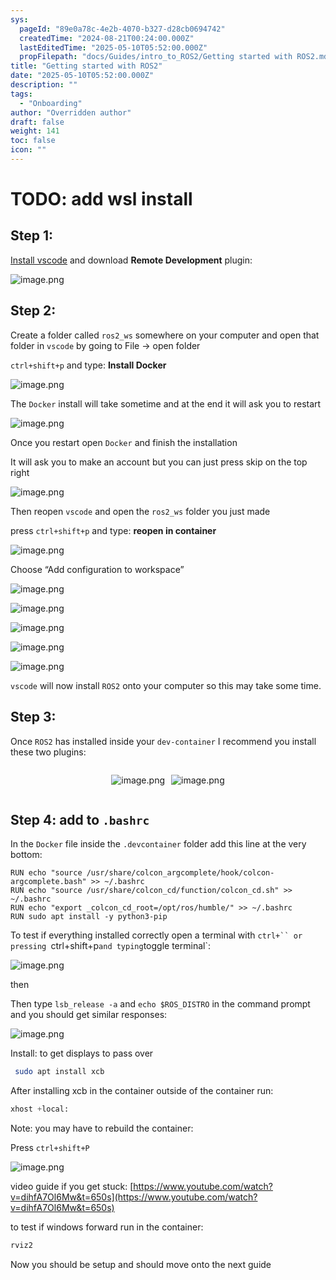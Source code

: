```yaml
---
sys:
  pageId: "89e0a78c-4e2b-4070-b327-d28cb0694742"
  createdTime: "2024-08-21T00:24:00.000Z"
  lastEditedTime: "2025-05-10T05:52:00.000Z"
  propFilepath: "docs/Guides/intro_to_ROS2/Getting started with ROS2.md"
title: "Getting started with ROS2"
date: "2025-05-10T05:52:00.000Z"
description: ""
tags:
  - "Onboarding"
author: "Overridden author"
draft: false
weight: 141
toc: false
icon: ""
---
```


# TODO: add wsl install

## Step 1:

[Install vscode](https://code.visualstudio.com/download) and download **Remote Development** plugin:

![image.png](https://prod-files-secure.s3.us-west-2.amazonaws.com/d518164a-d88e-44d1-a4ee-3adb3bd8bce0/efb52993-1881-4a40-b95e-6f020334f022/image.png?X-Amz-Algorithm=AWS4-HMAC-SHA256&X-Amz-Content-Sha256=UNSIGNED-PAYLOAD&X-Amz-Credential=ASIAZI2LB466Q6BH2F2T%2F20250624%2Fus-west-2%2Fs3%2Faws4_request&X-Amz-Date=20250624T041928Z&X-Amz-Expires=3600&X-Amz-Security-Token=IQoJb3JpZ2luX2VjECwaCXVzLXdlc3QtMiJIMEYCIQClKtrYkZIOjqzOHkJ7nvYL1dzDPgqcdAPnhBE2shMcrQIhAKEBUQFs7IsisQx15sB0IZ%2BtHCVxQI%2F7zudDJMVnIp5cKv8DCCUQABoMNjM3NDIzMTgzODA1IgwEM8JePKLcdUuNrYIq3AOo7vv%2F0vnZ6MdvyDh7lmoGyYjR4aYo6fGqJr0MXXxix26RXwJZG4HA%2FxcEiC6kQ90gdwwvH%2FFGT9qLrO5Uuzer4D%2B50DGYMsoIofYpCmIcCdnga5i6txfkp5%2B9lnCSrvYG4utz8%2BFWAt7rStdImnsQrQQj8ApVLbq4npEd%2Bv8zQsIoE30gCtqhACuJB6K1Y03%2FfbDP25XPefU%2FOuo4PgEZUlb1z6NTPDONV%2FNYxxCww4yzL%2FNFw5VwT5ocJ4sy8e1GgeEWpp6dJvOJSe4e1CKku%2BKOJ4fh3l4RyTU0Cx0eXdX7TyFgO7Mjxwkdkr6uRUKZRXv0HcgBcWIkIZXR5E3ROw7C4ShNnuEWkFLAQUHh9UuUXusaJZH36DnlzZ%2FZncRd9KINotmnY%2BjqUItp7SMpjVMqI0H7xE0xMOd3bT79Aj4qeRCv5Ycg12BlY%2B3XmtANgnzDgZuDhjMbSmPgKDE%2B629uj%2ButG3geVyKR7x1fNLoV3SAqz73kaOnkTPsRqbwlwtPe7NUw%2FFklUGeUIK07Oa6p9bsG1%2FfvqeyPr%2B7j0urmg38BkXjOsHAfW8WQoGB7dZbTwgbsPph0JBcmjmDkDTPro6q1W6Wl%2FpBNU1IJizsi6nVB9goAizRwUzCtzejCBjqkAb6kISatYjPj4D%2FMBFrtOqCWaQ6yV9oOn6UBLjadmYV1EG3EePzdZMKgflBXA3WP%2FTDMpduebj6egYkDrbSfrZXHMn%2FvUhiwUe44dICDhM2dsoCyi7774vI7wVu22%2FQ%2BfwU9MdTmXAcSnhtcoO3dps1E35nSzWAyXeR76%2Bhi9Kap%2F4acB6iNLl442dKug7hzlsSzkm7tUnu37dVigwYjEqYFRuKb&X-Amz-Signature=3bad0f5f3eecd9ca7e1fdaa5d2890e6eadc44ae62c7756b13de1956e7a430e25&X-Amz-SignedHeaders=host&x-amz-checksum-mode=ENABLED&x-id=GetObject)

## Step 2:

Create a folder called `ros2_ws` somewhere on your computer and open that folder in `vscode` by going to File → open folder 

`ctrl+shift+p` and type: **Install Docker**

![image.png](https://prod-files-secure.s3.us-west-2.amazonaws.com/d518164a-d88e-44d1-a4ee-3adb3bd8bce0/2269dc0e-1cd5-47ff-bceb-c04ad9b2eab0/image.png?X-Amz-Algorithm=AWS4-HMAC-SHA256&X-Amz-Content-Sha256=UNSIGNED-PAYLOAD&X-Amz-Credential=ASIAZI2LB466Q6BH2F2T%2F20250624%2Fus-west-2%2Fs3%2Faws4_request&X-Amz-Date=20250624T041928Z&X-Amz-Expires=3600&X-Amz-Security-Token=IQoJb3JpZ2luX2VjECwaCXVzLXdlc3QtMiJIMEYCIQClKtrYkZIOjqzOHkJ7nvYL1dzDPgqcdAPnhBE2shMcrQIhAKEBUQFs7IsisQx15sB0IZ%2BtHCVxQI%2F7zudDJMVnIp5cKv8DCCUQABoMNjM3NDIzMTgzODA1IgwEM8JePKLcdUuNrYIq3AOo7vv%2F0vnZ6MdvyDh7lmoGyYjR4aYo6fGqJr0MXXxix26RXwJZG4HA%2FxcEiC6kQ90gdwwvH%2FFGT9qLrO5Uuzer4D%2B50DGYMsoIofYpCmIcCdnga5i6txfkp5%2B9lnCSrvYG4utz8%2BFWAt7rStdImnsQrQQj8ApVLbq4npEd%2Bv8zQsIoE30gCtqhACuJB6K1Y03%2FfbDP25XPefU%2FOuo4PgEZUlb1z6NTPDONV%2FNYxxCww4yzL%2FNFw5VwT5ocJ4sy8e1GgeEWpp6dJvOJSe4e1CKku%2BKOJ4fh3l4RyTU0Cx0eXdX7TyFgO7Mjxwkdkr6uRUKZRXv0HcgBcWIkIZXR5E3ROw7C4ShNnuEWkFLAQUHh9UuUXusaJZH36DnlzZ%2FZncRd9KINotmnY%2BjqUItp7SMpjVMqI0H7xE0xMOd3bT79Aj4qeRCv5Ycg12BlY%2B3XmtANgnzDgZuDhjMbSmPgKDE%2B629uj%2ButG3geVyKR7x1fNLoV3SAqz73kaOnkTPsRqbwlwtPe7NUw%2FFklUGeUIK07Oa6p9bsG1%2FfvqeyPr%2B7j0urmg38BkXjOsHAfW8WQoGB7dZbTwgbsPph0JBcmjmDkDTPro6q1W6Wl%2FpBNU1IJizsi6nVB9goAizRwUzCtzejCBjqkAb6kISatYjPj4D%2FMBFrtOqCWaQ6yV9oOn6UBLjadmYV1EG3EePzdZMKgflBXA3WP%2FTDMpduebj6egYkDrbSfrZXHMn%2FvUhiwUe44dICDhM2dsoCyi7774vI7wVu22%2FQ%2BfwU9MdTmXAcSnhtcoO3dps1E35nSzWAyXeR76%2Bhi9Kap%2F4acB6iNLl442dKug7hzlsSzkm7tUnu37dVigwYjEqYFRuKb&X-Amz-Signature=817b7788e15dbe44b5496e3035ac904a285aff036f376ad8cf50c7b07ade931a&X-Amz-SignedHeaders=host&x-amz-checksum-mode=ENABLED&x-id=GetObject)

The `Docker` install will take sometime and at the end it will ask you to restart

![image.png](https://prod-files-secure.s3.us-west-2.amazonaws.com/d518164a-d88e-44d1-a4ee-3adb3bd8bce0/ed233f78-be33-4b1f-b89c-9c346c0e961e/image.png?X-Amz-Algorithm=AWS4-HMAC-SHA256&X-Amz-Content-Sha256=UNSIGNED-PAYLOAD&X-Amz-Credential=ASIAZI2LB466Q6BH2F2T%2F20250624%2Fus-west-2%2Fs3%2Faws4_request&X-Amz-Date=20250624T041928Z&X-Amz-Expires=3600&X-Amz-Security-Token=IQoJb3JpZ2luX2VjECwaCXVzLXdlc3QtMiJIMEYCIQClKtrYkZIOjqzOHkJ7nvYL1dzDPgqcdAPnhBE2shMcrQIhAKEBUQFs7IsisQx15sB0IZ%2BtHCVxQI%2F7zudDJMVnIp5cKv8DCCUQABoMNjM3NDIzMTgzODA1IgwEM8JePKLcdUuNrYIq3AOo7vv%2F0vnZ6MdvyDh7lmoGyYjR4aYo6fGqJr0MXXxix26RXwJZG4HA%2FxcEiC6kQ90gdwwvH%2FFGT9qLrO5Uuzer4D%2B50DGYMsoIofYpCmIcCdnga5i6txfkp5%2B9lnCSrvYG4utz8%2BFWAt7rStdImnsQrQQj8ApVLbq4npEd%2Bv8zQsIoE30gCtqhACuJB6K1Y03%2FfbDP25XPefU%2FOuo4PgEZUlb1z6NTPDONV%2FNYxxCww4yzL%2FNFw5VwT5ocJ4sy8e1GgeEWpp6dJvOJSe4e1CKku%2BKOJ4fh3l4RyTU0Cx0eXdX7TyFgO7Mjxwkdkr6uRUKZRXv0HcgBcWIkIZXR5E3ROw7C4ShNnuEWkFLAQUHh9UuUXusaJZH36DnlzZ%2FZncRd9KINotmnY%2BjqUItp7SMpjVMqI0H7xE0xMOd3bT79Aj4qeRCv5Ycg12BlY%2B3XmtANgnzDgZuDhjMbSmPgKDE%2B629uj%2ButG3geVyKR7x1fNLoV3SAqz73kaOnkTPsRqbwlwtPe7NUw%2FFklUGeUIK07Oa6p9bsG1%2FfvqeyPr%2B7j0urmg38BkXjOsHAfW8WQoGB7dZbTwgbsPph0JBcmjmDkDTPro6q1W6Wl%2FpBNU1IJizsi6nVB9goAizRwUzCtzejCBjqkAb6kISatYjPj4D%2FMBFrtOqCWaQ6yV9oOn6UBLjadmYV1EG3EePzdZMKgflBXA3WP%2FTDMpduebj6egYkDrbSfrZXHMn%2FvUhiwUe44dICDhM2dsoCyi7774vI7wVu22%2FQ%2BfwU9MdTmXAcSnhtcoO3dps1E35nSzWAyXeR76%2Bhi9Kap%2F4acB6iNLl442dKug7hzlsSzkm7tUnu37dVigwYjEqYFRuKb&X-Amz-Signature=7390c1fad0c9543a3119d31903bff1a52294dafeb6cf80f5c58e4b87cf7f10ca&X-Amz-SignedHeaders=host&x-amz-checksum-mode=ENABLED&x-id=GetObject)

Once you restart open `Docker` and finish the installation

It will ask you to make an account but you can just press skip on the top right

![image.png](https://prod-files-secure.s3.us-west-2.amazonaws.com/d518164a-d88e-44d1-a4ee-3adb3bd8bce0/21010ad9-1659-4fd9-9f59-9932a09b2a3d/image.png?X-Amz-Algorithm=AWS4-HMAC-SHA256&X-Amz-Content-Sha256=UNSIGNED-PAYLOAD&X-Amz-Credential=ASIAZI2LB466Q6BH2F2T%2F20250624%2Fus-west-2%2Fs3%2Faws4_request&X-Amz-Date=20250624T041928Z&X-Amz-Expires=3600&X-Amz-Security-Token=IQoJb3JpZ2luX2VjECwaCXVzLXdlc3QtMiJIMEYCIQClKtrYkZIOjqzOHkJ7nvYL1dzDPgqcdAPnhBE2shMcrQIhAKEBUQFs7IsisQx15sB0IZ%2BtHCVxQI%2F7zudDJMVnIp5cKv8DCCUQABoMNjM3NDIzMTgzODA1IgwEM8JePKLcdUuNrYIq3AOo7vv%2F0vnZ6MdvyDh7lmoGyYjR4aYo6fGqJr0MXXxix26RXwJZG4HA%2FxcEiC6kQ90gdwwvH%2FFGT9qLrO5Uuzer4D%2B50DGYMsoIofYpCmIcCdnga5i6txfkp5%2B9lnCSrvYG4utz8%2BFWAt7rStdImnsQrQQj8ApVLbq4npEd%2Bv8zQsIoE30gCtqhACuJB6K1Y03%2FfbDP25XPefU%2FOuo4PgEZUlb1z6NTPDONV%2FNYxxCww4yzL%2FNFw5VwT5ocJ4sy8e1GgeEWpp6dJvOJSe4e1CKku%2BKOJ4fh3l4RyTU0Cx0eXdX7TyFgO7Mjxwkdkr6uRUKZRXv0HcgBcWIkIZXR5E3ROw7C4ShNnuEWkFLAQUHh9UuUXusaJZH36DnlzZ%2FZncRd9KINotmnY%2BjqUItp7SMpjVMqI0H7xE0xMOd3bT79Aj4qeRCv5Ycg12BlY%2B3XmtANgnzDgZuDhjMbSmPgKDE%2B629uj%2ButG3geVyKR7x1fNLoV3SAqz73kaOnkTPsRqbwlwtPe7NUw%2FFklUGeUIK07Oa6p9bsG1%2FfvqeyPr%2B7j0urmg38BkXjOsHAfW8WQoGB7dZbTwgbsPph0JBcmjmDkDTPro6q1W6Wl%2FpBNU1IJizsi6nVB9goAizRwUzCtzejCBjqkAb6kISatYjPj4D%2FMBFrtOqCWaQ6yV9oOn6UBLjadmYV1EG3EePzdZMKgflBXA3WP%2FTDMpduebj6egYkDrbSfrZXHMn%2FvUhiwUe44dICDhM2dsoCyi7774vI7wVu22%2FQ%2BfwU9MdTmXAcSnhtcoO3dps1E35nSzWAyXeR76%2Bhi9Kap%2F4acB6iNLl442dKug7hzlsSzkm7tUnu37dVigwYjEqYFRuKb&X-Amz-Signature=e5f3fb60df233915e0615505624f95d1f2f1dc978e7614082a66af124732fdf1&X-Amz-SignedHeaders=host&x-amz-checksum-mode=ENABLED&x-id=GetObject)

Then reopen `vscode` and open the `ros2_ws` folder you just made

press `ctrl+shift+p` and type: **reopen in container**

![image.png](https://prod-files-secure.s3.us-west-2.amazonaws.com/d518164a-d88e-44d1-a4ee-3adb3bd8bce0/4e93b8c2-41ad-488c-8095-c74205196118/image.png?X-Amz-Algorithm=AWS4-HMAC-SHA256&X-Amz-Content-Sha256=UNSIGNED-PAYLOAD&X-Amz-Credential=ASIAZI2LB466Q6BH2F2T%2F20250624%2Fus-west-2%2Fs3%2Faws4_request&X-Amz-Date=20250624T041928Z&X-Amz-Expires=3600&X-Amz-Security-Token=IQoJb3JpZ2luX2VjECwaCXVzLXdlc3QtMiJIMEYCIQClKtrYkZIOjqzOHkJ7nvYL1dzDPgqcdAPnhBE2shMcrQIhAKEBUQFs7IsisQx15sB0IZ%2BtHCVxQI%2F7zudDJMVnIp5cKv8DCCUQABoMNjM3NDIzMTgzODA1IgwEM8JePKLcdUuNrYIq3AOo7vv%2F0vnZ6MdvyDh7lmoGyYjR4aYo6fGqJr0MXXxix26RXwJZG4HA%2FxcEiC6kQ90gdwwvH%2FFGT9qLrO5Uuzer4D%2B50DGYMsoIofYpCmIcCdnga5i6txfkp5%2B9lnCSrvYG4utz8%2BFWAt7rStdImnsQrQQj8ApVLbq4npEd%2Bv8zQsIoE30gCtqhACuJB6K1Y03%2FfbDP25XPefU%2FOuo4PgEZUlb1z6NTPDONV%2FNYxxCww4yzL%2FNFw5VwT5ocJ4sy8e1GgeEWpp6dJvOJSe4e1CKku%2BKOJ4fh3l4RyTU0Cx0eXdX7TyFgO7Mjxwkdkr6uRUKZRXv0HcgBcWIkIZXR5E3ROw7C4ShNnuEWkFLAQUHh9UuUXusaJZH36DnlzZ%2FZncRd9KINotmnY%2BjqUItp7SMpjVMqI0H7xE0xMOd3bT79Aj4qeRCv5Ycg12BlY%2B3XmtANgnzDgZuDhjMbSmPgKDE%2B629uj%2ButG3geVyKR7x1fNLoV3SAqz73kaOnkTPsRqbwlwtPe7NUw%2FFklUGeUIK07Oa6p9bsG1%2FfvqeyPr%2B7j0urmg38BkXjOsHAfW8WQoGB7dZbTwgbsPph0JBcmjmDkDTPro6q1W6Wl%2FpBNU1IJizsi6nVB9goAizRwUzCtzejCBjqkAb6kISatYjPj4D%2FMBFrtOqCWaQ6yV9oOn6UBLjadmYV1EG3EePzdZMKgflBXA3WP%2FTDMpduebj6egYkDrbSfrZXHMn%2FvUhiwUe44dICDhM2dsoCyi7774vI7wVu22%2FQ%2BfwU9MdTmXAcSnhtcoO3dps1E35nSzWAyXeR76%2Bhi9Kap%2F4acB6iNLl442dKug7hzlsSzkm7tUnu37dVigwYjEqYFRuKb&X-Amz-Signature=44f6b6273b071a42549ae61c2c0d16d0612ca5a38f6c0128945af058de1e4289&X-Amz-SignedHeaders=host&x-amz-checksum-mode=ENABLED&x-id=GetObject)

Choose “Add configuration to workspace”

![image.png](https://prod-files-secure.s3.us-west-2.amazonaws.com/d518164a-d88e-44d1-a4ee-3adb3bd8bce0/9560b282-5060-4989-ba37-97e7b2c22476/image.png?X-Amz-Algorithm=AWS4-HMAC-SHA256&X-Amz-Content-Sha256=UNSIGNED-PAYLOAD&X-Amz-Credential=ASIAZI2LB466Q6BH2F2T%2F20250624%2Fus-west-2%2Fs3%2Faws4_request&X-Amz-Date=20250624T041928Z&X-Amz-Expires=3600&X-Amz-Security-Token=IQoJb3JpZ2luX2VjECwaCXVzLXdlc3QtMiJIMEYCIQClKtrYkZIOjqzOHkJ7nvYL1dzDPgqcdAPnhBE2shMcrQIhAKEBUQFs7IsisQx15sB0IZ%2BtHCVxQI%2F7zudDJMVnIp5cKv8DCCUQABoMNjM3NDIzMTgzODA1IgwEM8JePKLcdUuNrYIq3AOo7vv%2F0vnZ6MdvyDh7lmoGyYjR4aYo6fGqJr0MXXxix26RXwJZG4HA%2FxcEiC6kQ90gdwwvH%2FFGT9qLrO5Uuzer4D%2B50DGYMsoIofYpCmIcCdnga5i6txfkp5%2B9lnCSrvYG4utz8%2BFWAt7rStdImnsQrQQj8ApVLbq4npEd%2Bv8zQsIoE30gCtqhACuJB6K1Y03%2FfbDP25XPefU%2FOuo4PgEZUlb1z6NTPDONV%2FNYxxCww4yzL%2FNFw5VwT5ocJ4sy8e1GgeEWpp6dJvOJSe4e1CKku%2BKOJ4fh3l4RyTU0Cx0eXdX7TyFgO7Mjxwkdkr6uRUKZRXv0HcgBcWIkIZXR5E3ROw7C4ShNnuEWkFLAQUHh9UuUXusaJZH36DnlzZ%2FZncRd9KINotmnY%2BjqUItp7SMpjVMqI0H7xE0xMOd3bT79Aj4qeRCv5Ycg12BlY%2B3XmtANgnzDgZuDhjMbSmPgKDE%2B629uj%2ButG3geVyKR7x1fNLoV3SAqz73kaOnkTPsRqbwlwtPe7NUw%2FFklUGeUIK07Oa6p9bsG1%2FfvqeyPr%2B7j0urmg38BkXjOsHAfW8WQoGB7dZbTwgbsPph0JBcmjmDkDTPro6q1W6Wl%2FpBNU1IJizsi6nVB9goAizRwUzCtzejCBjqkAb6kISatYjPj4D%2FMBFrtOqCWaQ6yV9oOn6UBLjadmYV1EG3EePzdZMKgflBXA3WP%2FTDMpduebj6egYkDrbSfrZXHMn%2FvUhiwUe44dICDhM2dsoCyi7774vI7wVu22%2FQ%2BfwU9MdTmXAcSnhtcoO3dps1E35nSzWAyXeR76%2Bhi9Kap%2F4acB6iNLl442dKug7hzlsSzkm7tUnu37dVigwYjEqYFRuKb&X-Amz-Signature=122ce88709d074e371a1f76710bcc6d1e3ab450f6bfb69a8c0d0f89428dd1500&X-Amz-SignedHeaders=host&x-amz-checksum-mode=ENABLED&x-id=GetObject)

![image.png](https://prod-files-secure.s3.us-west-2.amazonaws.com/d518164a-d88e-44d1-a4ee-3adb3bd8bce0/2ee63f81-886b-48e8-a553-dc6e5eac99e4/image.png?X-Amz-Algorithm=AWS4-HMAC-SHA256&X-Amz-Content-Sha256=UNSIGNED-PAYLOAD&X-Amz-Credential=ASIAZI2LB466Q6BH2F2T%2F20250624%2Fus-west-2%2Fs3%2Faws4_request&X-Amz-Date=20250624T041928Z&X-Amz-Expires=3600&X-Amz-Security-Token=IQoJb3JpZ2luX2VjECwaCXVzLXdlc3QtMiJIMEYCIQClKtrYkZIOjqzOHkJ7nvYL1dzDPgqcdAPnhBE2shMcrQIhAKEBUQFs7IsisQx15sB0IZ%2BtHCVxQI%2F7zudDJMVnIp5cKv8DCCUQABoMNjM3NDIzMTgzODA1IgwEM8JePKLcdUuNrYIq3AOo7vv%2F0vnZ6MdvyDh7lmoGyYjR4aYo6fGqJr0MXXxix26RXwJZG4HA%2FxcEiC6kQ90gdwwvH%2FFGT9qLrO5Uuzer4D%2B50DGYMsoIofYpCmIcCdnga5i6txfkp5%2B9lnCSrvYG4utz8%2BFWAt7rStdImnsQrQQj8ApVLbq4npEd%2Bv8zQsIoE30gCtqhACuJB6K1Y03%2FfbDP25XPefU%2FOuo4PgEZUlb1z6NTPDONV%2FNYxxCww4yzL%2FNFw5VwT5ocJ4sy8e1GgeEWpp6dJvOJSe4e1CKku%2BKOJ4fh3l4RyTU0Cx0eXdX7TyFgO7Mjxwkdkr6uRUKZRXv0HcgBcWIkIZXR5E3ROw7C4ShNnuEWkFLAQUHh9UuUXusaJZH36DnlzZ%2FZncRd9KINotmnY%2BjqUItp7SMpjVMqI0H7xE0xMOd3bT79Aj4qeRCv5Ycg12BlY%2B3XmtANgnzDgZuDhjMbSmPgKDE%2B629uj%2ButG3geVyKR7x1fNLoV3SAqz73kaOnkTPsRqbwlwtPe7NUw%2FFklUGeUIK07Oa6p9bsG1%2FfvqeyPr%2B7j0urmg38BkXjOsHAfW8WQoGB7dZbTwgbsPph0JBcmjmDkDTPro6q1W6Wl%2FpBNU1IJizsi6nVB9goAizRwUzCtzejCBjqkAb6kISatYjPj4D%2FMBFrtOqCWaQ6yV9oOn6UBLjadmYV1EG3EePzdZMKgflBXA3WP%2FTDMpduebj6egYkDrbSfrZXHMn%2FvUhiwUe44dICDhM2dsoCyi7774vI7wVu22%2FQ%2BfwU9MdTmXAcSnhtcoO3dps1E35nSzWAyXeR76%2Bhi9Kap%2F4acB6iNLl442dKug7hzlsSzkm7tUnu37dVigwYjEqYFRuKb&X-Amz-Signature=aa3b95cea680a862d78a1518a3b55ab29c5826046bcc1c07a6eacbd897b8912f&X-Amz-SignedHeaders=host&x-amz-checksum-mode=ENABLED&x-id=GetObject)

![image.png](https://prod-files-secure.s3.us-west-2.amazonaws.com/d518164a-d88e-44d1-a4ee-3adb3bd8bce0/ae1580b2-b048-407e-aed9-b584224a7a04/image.png?X-Amz-Algorithm=AWS4-HMAC-SHA256&X-Amz-Content-Sha256=UNSIGNED-PAYLOAD&X-Amz-Credential=ASIAZI2LB466Q6BH2F2T%2F20250624%2Fus-west-2%2Fs3%2Faws4_request&X-Amz-Date=20250624T041928Z&X-Amz-Expires=3600&X-Amz-Security-Token=IQoJb3JpZ2luX2VjECwaCXVzLXdlc3QtMiJIMEYCIQClKtrYkZIOjqzOHkJ7nvYL1dzDPgqcdAPnhBE2shMcrQIhAKEBUQFs7IsisQx15sB0IZ%2BtHCVxQI%2F7zudDJMVnIp5cKv8DCCUQABoMNjM3NDIzMTgzODA1IgwEM8JePKLcdUuNrYIq3AOo7vv%2F0vnZ6MdvyDh7lmoGyYjR4aYo6fGqJr0MXXxix26RXwJZG4HA%2FxcEiC6kQ90gdwwvH%2FFGT9qLrO5Uuzer4D%2B50DGYMsoIofYpCmIcCdnga5i6txfkp5%2B9lnCSrvYG4utz8%2BFWAt7rStdImnsQrQQj8ApVLbq4npEd%2Bv8zQsIoE30gCtqhACuJB6K1Y03%2FfbDP25XPefU%2FOuo4PgEZUlb1z6NTPDONV%2FNYxxCww4yzL%2FNFw5VwT5ocJ4sy8e1GgeEWpp6dJvOJSe4e1CKku%2BKOJ4fh3l4RyTU0Cx0eXdX7TyFgO7Mjxwkdkr6uRUKZRXv0HcgBcWIkIZXR5E3ROw7C4ShNnuEWkFLAQUHh9UuUXusaJZH36DnlzZ%2FZncRd9KINotmnY%2BjqUItp7SMpjVMqI0H7xE0xMOd3bT79Aj4qeRCv5Ycg12BlY%2B3XmtANgnzDgZuDhjMbSmPgKDE%2B629uj%2ButG3geVyKR7x1fNLoV3SAqz73kaOnkTPsRqbwlwtPe7NUw%2FFklUGeUIK07Oa6p9bsG1%2FfvqeyPr%2B7j0urmg38BkXjOsHAfW8WQoGB7dZbTwgbsPph0JBcmjmDkDTPro6q1W6Wl%2FpBNU1IJizsi6nVB9goAizRwUzCtzejCBjqkAb6kISatYjPj4D%2FMBFrtOqCWaQ6yV9oOn6UBLjadmYV1EG3EePzdZMKgflBXA3WP%2FTDMpduebj6egYkDrbSfrZXHMn%2FvUhiwUe44dICDhM2dsoCyi7774vI7wVu22%2FQ%2BfwU9MdTmXAcSnhtcoO3dps1E35nSzWAyXeR76%2Bhi9Kap%2F4acB6iNLl442dKug7hzlsSzkm7tUnu37dVigwYjEqYFRuKb&X-Amz-Signature=111fd7639c872f7ea7c34fbf5e3f7a368c00bafd67bc10a355d0b085c065734c&X-Amz-SignedHeaders=host&x-amz-checksum-mode=ENABLED&x-id=GetObject)

![image.png](https://prod-files-secure.s3.us-west-2.amazonaws.com/d518164a-d88e-44d1-a4ee-3adb3bd8bce0/53255b28-f75e-430f-b9e3-c0ac8577e42b/image.png?X-Amz-Algorithm=AWS4-HMAC-SHA256&X-Amz-Content-Sha256=UNSIGNED-PAYLOAD&X-Amz-Credential=ASIAZI2LB466Q6BH2F2T%2F20250624%2Fus-west-2%2Fs3%2Faws4_request&X-Amz-Date=20250624T041928Z&X-Amz-Expires=3600&X-Amz-Security-Token=IQoJb3JpZ2luX2VjECwaCXVzLXdlc3QtMiJIMEYCIQClKtrYkZIOjqzOHkJ7nvYL1dzDPgqcdAPnhBE2shMcrQIhAKEBUQFs7IsisQx15sB0IZ%2BtHCVxQI%2F7zudDJMVnIp5cKv8DCCUQABoMNjM3NDIzMTgzODA1IgwEM8JePKLcdUuNrYIq3AOo7vv%2F0vnZ6MdvyDh7lmoGyYjR4aYo6fGqJr0MXXxix26RXwJZG4HA%2FxcEiC6kQ90gdwwvH%2FFGT9qLrO5Uuzer4D%2B50DGYMsoIofYpCmIcCdnga5i6txfkp5%2B9lnCSrvYG4utz8%2BFWAt7rStdImnsQrQQj8ApVLbq4npEd%2Bv8zQsIoE30gCtqhACuJB6K1Y03%2FfbDP25XPefU%2FOuo4PgEZUlb1z6NTPDONV%2FNYxxCww4yzL%2FNFw5VwT5ocJ4sy8e1GgeEWpp6dJvOJSe4e1CKku%2BKOJ4fh3l4RyTU0Cx0eXdX7TyFgO7Mjxwkdkr6uRUKZRXv0HcgBcWIkIZXR5E3ROw7C4ShNnuEWkFLAQUHh9UuUXusaJZH36DnlzZ%2FZncRd9KINotmnY%2BjqUItp7SMpjVMqI0H7xE0xMOd3bT79Aj4qeRCv5Ycg12BlY%2B3XmtANgnzDgZuDhjMbSmPgKDE%2B629uj%2ButG3geVyKR7x1fNLoV3SAqz73kaOnkTPsRqbwlwtPe7NUw%2FFklUGeUIK07Oa6p9bsG1%2FfvqeyPr%2B7j0urmg38BkXjOsHAfW8WQoGB7dZbTwgbsPph0JBcmjmDkDTPro6q1W6Wl%2FpBNU1IJizsi6nVB9goAizRwUzCtzejCBjqkAb6kISatYjPj4D%2FMBFrtOqCWaQ6yV9oOn6UBLjadmYV1EG3EePzdZMKgflBXA3WP%2FTDMpduebj6egYkDrbSfrZXHMn%2FvUhiwUe44dICDhM2dsoCyi7774vI7wVu22%2FQ%2BfwU9MdTmXAcSnhtcoO3dps1E35nSzWAyXeR76%2Bhi9Kap%2F4acB6iNLl442dKug7hzlsSzkm7tUnu37dVigwYjEqYFRuKb&X-Amz-Signature=5930cf6be6ff48a31d78af180a06c3dc541db189717262e666023d394b70c5c7&X-Amz-SignedHeaders=host&x-amz-checksum-mode=ENABLED&x-id=GetObject)

![image.png](https://prod-files-secure.s3.us-west-2.amazonaws.com/d518164a-d88e-44d1-a4ee-3adb3bd8bce0/7c562767-5af9-4ffb-97d1-327bcdf4ee00/image.png?X-Amz-Algorithm=AWS4-HMAC-SHA256&X-Amz-Content-Sha256=UNSIGNED-PAYLOAD&X-Amz-Credential=ASIAZI2LB466Q6BH2F2T%2F20250624%2Fus-west-2%2Fs3%2Faws4_request&X-Amz-Date=20250624T041928Z&X-Amz-Expires=3600&X-Amz-Security-Token=IQoJb3JpZ2luX2VjECwaCXVzLXdlc3QtMiJIMEYCIQClKtrYkZIOjqzOHkJ7nvYL1dzDPgqcdAPnhBE2shMcrQIhAKEBUQFs7IsisQx15sB0IZ%2BtHCVxQI%2F7zudDJMVnIp5cKv8DCCUQABoMNjM3NDIzMTgzODA1IgwEM8JePKLcdUuNrYIq3AOo7vv%2F0vnZ6MdvyDh7lmoGyYjR4aYo6fGqJr0MXXxix26RXwJZG4HA%2FxcEiC6kQ90gdwwvH%2FFGT9qLrO5Uuzer4D%2B50DGYMsoIofYpCmIcCdnga5i6txfkp5%2B9lnCSrvYG4utz8%2BFWAt7rStdImnsQrQQj8ApVLbq4npEd%2Bv8zQsIoE30gCtqhACuJB6K1Y03%2FfbDP25XPefU%2FOuo4PgEZUlb1z6NTPDONV%2FNYxxCww4yzL%2FNFw5VwT5ocJ4sy8e1GgeEWpp6dJvOJSe4e1CKku%2BKOJ4fh3l4RyTU0Cx0eXdX7TyFgO7Mjxwkdkr6uRUKZRXv0HcgBcWIkIZXR5E3ROw7C4ShNnuEWkFLAQUHh9UuUXusaJZH36DnlzZ%2FZncRd9KINotmnY%2BjqUItp7SMpjVMqI0H7xE0xMOd3bT79Aj4qeRCv5Ycg12BlY%2B3XmtANgnzDgZuDhjMbSmPgKDE%2B629uj%2ButG3geVyKR7x1fNLoV3SAqz73kaOnkTPsRqbwlwtPe7NUw%2FFklUGeUIK07Oa6p9bsG1%2FfvqeyPr%2B7j0urmg38BkXjOsHAfW8WQoGB7dZbTwgbsPph0JBcmjmDkDTPro6q1W6Wl%2FpBNU1IJizsi6nVB9goAizRwUzCtzejCBjqkAb6kISatYjPj4D%2FMBFrtOqCWaQ6yV9oOn6UBLjadmYV1EG3EePzdZMKgflBXA3WP%2FTDMpduebj6egYkDrbSfrZXHMn%2FvUhiwUe44dICDhM2dsoCyi7774vI7wVu22%2FQ%2BfwU9MdTmXAcSnhtcoO3dps1E35nSzWAyXeR76%2Bhi9Kap%2F4acB6iNLl442dKug7hzlsSzkm7tUnu37dVigwYjEqYFRuKb&X-Amz-Signature=532e41a8b716f8b9a59c23f9668c9ad02d63bd25a0798f3bd2fd2252d0444c6e&X-Amz-SignedHeaders=host&x-amz-checksum-mode=ENABLED&x-id=GetObject)

`vscode` will now install `ROS2` onto your computer so this may take some time.

## Step 3:

Once `ROS2` has installed inside your `dev-container` I recommend you install these two plugins:

<div style="display: flex;flex-direction: row; column-gap:10px; max-width: 630px;justify-content: center;">
<div>

![image.png](https://prod-files-secure.s3.us-west-2.amazonaws.com/d518164a-d88e-44d1-a4ee-3adb3bd8bce0/3fc3d550-5a54-4ba1-ba6b-faa01cdb7369/image.png?X-Amz-Algorithm=AWS4-HMAC-SHA256&X-Amz-Content-Sha256=UNSIGNED-PAYLOAD&X-Amz-Credential=ASIAZI2LB466TZ4QCITS%2F20250624%2Fus-west-2%2Fs3%2Faws4_request&X-Amz-Date=20250624T041929Z&X-Amz-Expires=3600&X-Amz-Security-Token=IQoJb3JpZ2luX2VjECwaCXVzLXdlc3QtMiJIMEYCIQCMVVQXz%2BnVffs%2Bbmi4TwR2J6tihOl%2F41O4mm9eyApB%2FAIhAJpvfbcXOqSanyMpW8UacPhgH0fC%2BOi5%2FpEnDc3dLYdVKv8DCCUQABoMNjM3NDIzMTgzODA1IgycketTFOguJYCelO0q3ANxUtxe4AkPKLngkmVJIxFwdWNgwEYQXNjRt%2BU326d7XY%2B5COuVV6eWCCfzk0BckEN3jZtLiMb04afObdvLok3opCKFgeTAnjiwWeRyJwIyCZaLg2%2BNgjnpO%2BKpiQOKR%2BiV5opy2lLyqCSo9WeFyJtqzYNDLQP2prJ8UaKSR%2FCoYcJYmkwSRPmVVMuCvAO9udhHNekEyh%2FvqMWcpeB0BGpOCYaZiDEyfv2pLqmCg6sbHSu81zPDDxcGg%2FECVpxwG%2FyBvPcAUENaZfdFUtZrCOKWZbRtAT1IXVu%2FkvFp4Sdndz45u9jYnEVuqgjDnqABOHkHnkbrWp32y8jjkXIHR1uIOQ2cA1dR2LOFqAohYzeIKOFKFuMZEcpM96NKvWOinzuAb0%2BeHUiUA9wyU1sgdE4nLjbvL5HyiNIW1V4rLxWEdA4cl%2FvuLnZ9St3CigKM3mZzNnjTocdbLZi288nIbWFdgsofuM%2FRHpA8UXggw3nqxJhoWFwe3gUycooiFzAk4J%2BgGBWGcZCQdEnitch8E2aAEtCDurflyQYXfud0i407XQhT5BENwUpoyMFRy1BRR%2BNh%2BJOzwB20yWl7jzr%2B6f%2BvDF0Wbyqvc3CrmjvyzAbSE2H70GCU5fEOjpNItzClzejCBjqkAeh%2BXOFZu5Toyd2m6Eu%2BbTtB4lT4EiSB0mykRDQHGogZ1Mx3loCoC5Xm%2FdwuWEECDIBqDVdrLK%2FxHXJ1Z0zrd142%2BN5Kf5qee4%2B%2F%2F0krSKIkeCob1vRAxBsGPXguzSldOPVo197skrDAjYlelpyqbw1foHOsBu%2BzARSj0NJt647dSjrcEVT2driUZPa%2BdtxVcd6%2BeqZt%2Fsy3WQGScgsxS2FiG30t&X-Amz-Signature=139f369eb7b9e9a9cfc9bf86a8a9af08d983ca6e3e10f0ee35ed3fa39254772c&X-Amz-SignedHeaders=host&x-amz-checksum-mode=ENABLED&x-id=GetObject)

</div>
<div>

![image.png](https://prod-files-secure.s3.us-west-2.amazonaws.com/d518164a-d88e-44d1-a4ee-3adb3bd8bce0/d994cc66-13c2-4093-a5a3-f84cf4601a82/image.png?X-Amz-Algorithm=AWS4-HMAC-SHA256&X-Amz-Content-Sha256=UNSIGNED-PAYLOAD&X-Amz-Credential=ASIAZI2LB4666Z3W6QZN%2F20250624%2Fus-west-2%2Fs3%2Faws4_request&X-Amz-Date=20250624T041934Z&X-Amz-Expires=3600&X-Amz-Security-Token=IQoJb3JpZ2luX2VjECoaCXVzLXdlc3QtMiJIMEYCIQC9YpNsqnB2z1MWt6TjVFC3zpsVE54XgDNpKasH5BZuhQIhAIWdrDC0oth%2FJy7R2wQ%2BzTbGyhvqjY1qJd3poN4iZ1j0Kv8DCCMQABoMNjM3NDIzMTgzODA1IgwNV7I%2Fy9hjGCTcfW0q3AOi3OYBqCyJ5a3vECHi6Ce45iFpd%2BZ%2BdNUbvig2QEeeEUbqABI5loLWMp0eVXx2J%2FApuOXoThOGL6azDKunrxSQ1CfCp3POSXKi54dezM3fDy1QJK8ydWNb5ztRhn2v21qbSR3M3XrIrjTZWtX%2F%2BDpHyteg3LNnZ5K0KSlogcSt%2FvKFQa4sTkFBglKUaKasTy4F4bAuBBwYjNEOQbUhcipHNWH1lS76WQG1Oru8FwLJOUUu2ute%2FkJmQJsOfahyLTjB4cJkKyU2aXH41NVHnTkFrNWY04J8UYniWO5sWon1IqLoQaDDAZki4iXOouA%2FoZ8yQ7MdANYj3Km2%2FgKqhA8G7CEO9K4nyj%2BXfHf5xg36jk1%2Bzf1kcC5Ejkiw3F0BWxy9bExMUIIVfFoyesrtdwstYEaOO9QZ5zGQ%2FUnpwyX3GWzaCI7Lxt%2BFeevxnfRqkgBXUIq4ZHcbfefpGSB6f%2F3qRbxEOMqRIDbhwhMCVyL2zo8SYadx4XceR1IYeW%2FmeEHPcE%2FsELArRKoqMMrPXVV40dJJm%2FKtEBt48WOZrBtRbcUqgtRyyGJJNau%2BHt7wXJpsAeB0PaMpXG3xuUzDg6BbzM%2FCCt0ycy%2F82EdYW4jH6SWCOLaGuwRizcHMejDclOjCBjqkAVm8JridXTYXDFnbJJ6jziyp2sJf8Gx%2BmQS1TteuI%2FNxh2PXrPQ0nJSe%2FUPOmLgHYXDuNH2eG3VVnI9hBC3rZhxr2wei7ZcRKZKFmUnY9kaVHN7ANObknWeYZ58OQEQ03DhcD8DDwXXQjUD86uQ%2FrmV9S8AkvFLkh%2BrZdRbki71oUgAN9DC1tskeep%2BwjxhhNQcn5rTzuwOAM6fobHNuI6oOTdC0&X-Amz-Signature=9ceec0707a1688062b8788713bcffda9ffa4fac8baf5c3accd4922dd1b808ee3&X-Amz-SignedHeaders=host&x-amz-checksum-mode=ENABLED&x-id=GetObject)

</div>
</div>

## Step 4: add to `.bashrc`

In the `Docker` file inside the `.devcontainer` folder add this line at the very bottom: 

```docker
RUN echo "source /usr/share/colcon_argcomplete/hook/colcon-argcomplete.bash" >> ~/.bashrc
RUN echo "source /usr/share/colcon_cd/function/colcon_cd.sh" >> ~/.bashrc
RUN echo "export _colcon_cd_root=/opt/ros/humble/" >> ~/.bashrc
RUN sudo apt install -y python3-pip 
```

To test if everything installed correctly open a terminal with `ctrl+`` or pressing `ctrl+shift+p` and typing `toggle terminal`:

![image.png](https://prod-files-secure.s3.us-west-2.amazonaws.com/d518164a-d88e-44d1-a4ee-3adb3bd8bce0/6a4943d8-b04e-4c02-9a58-775f3384d1a5/image.png?X-Amz-Algorithm=AWS4-HMAC-SHA256&X-Amz-Content-Sha256=UNSIGNED-PAYLOAD&X-Amz-Credential=ASIAZI2LB466Q6BH2F2T%2F20250624%2Fus-west-2%2Fs3%2Faws4_request&X-Amz-Date=20250624T041928Z&X-Amz-Expires=3600&X-Amz-Security-Token=IQoJb3JpZ2luX2VjECwaCXVzLXdlc3QtMiJIMEYCIQClKtrYkZIOjqzOHkJ7nvYL1dzDPgqcdAPnhBE2shMcrQIhAKEBUQFs7IsisQx15sB0IZ%2BtHCVxQI%2F7zudDJMVnIp5cKv8DCCUQABoMNjM3NDIzMTgzODA1IgwEM8JePKLcdUuNrYIq3AOo7vv%2F0vnZ6MdvyDh7lmoGyYjR4aYo6fGqJr0MXXxix26RXwJZG4HA%2FxcEiC6kQ90gdwwvH%2FFGT9qLrO5Uuzer4D%2B50DGYMsoIofYpCmIcCdnga5i6txfkp5%2B9lnCSrvYG4utz8%2BFWAt7rStdImnsQrQQj8ApVLbq4npEd%2Bv8zQsIoE30gCtqhACuJB6K1Y03%2FfbDP25XPefU%2FOuo4PgEZUlb1z6NTPDONV%2FNYxxCww4yzL%2FNFw5VwT5ocJ4sy8e1GgeEWpp6dJvOJSe4e1CKku%2BKOJ4fh3l4RyTU0Cx0eXdX7TyFgO7Mjxwkdkr6uRUKZRXv0HcgBcWIkIZXR5E3ROw7C4ShNnuEWkFLAQUHh9UuUXusaJZH36DnlzZ%2FZncRd9KINotmnY%2BjqUItp7SMpjVMqI0H7xE0xMOd3bT79Aj4qeRCv5Ycg12BlY%2B3XmtANgnzDgZuDhjMbSmPgKDE%2B629uj%2ButG3geVyKR7x1fNLoV3SAqz73kaOnkTPsRqbwlwtPe7NUw%2FFklUGeUIK07Oa6p9bsG1%2FfvqeyPr%2B7j0urmg38BkXjOsHAfW8WQoGB7dZbTwgbsPph0JBcmjmDkDTPro6q1W6Wl%2FpBNU1IJizsi6nVB9goAizRwUzCtzejCBjqkAb6kISatYjPj4D%2FMBFrtOqCWaQ6yV9oOn6UBLjadmYV1EG3EePzdZMKgflBXA3WP%2FTDMpduebj6egYkDrbSfrZXHMn%2FvUhiwUe44dICDhM2dsoCyi7774vI7wVu22%2FQ%2BfwU9MdTmXAcSnhtcoO3dps1E35nSzWAyXeR76%2Bhi9Kap%2F4acB6iNLl442dKug7hzlsSzkm7tUnu37dVigwYjEqYFRuKb&X-Amz-Signature=97beced811d7b73e95410862f453acef16abbc6f3eaf1179969389cce803ac4b&X-Amz-SignedHeaders=host&x-amz-checksum-mode=ENABLED&x-id=GetObject)

then 

Then type `lsb_release -a` and `echo $ROS_DISTRO` in the command prompt and you should get similar responses:

![image.png](https://prod-files-secure.s3.us-west-2.amazonaws.com/d518164a-d88e-44d1-a4ee-3adb3bd8bce0/3e635dec-a805-4e85-8b9e-d000e5b71a4e/image.png?X-Amz-Algorithm=AWS4-HMAC-SHA256&X-Amz-Content-Sha256=UNSIGNED-PAYLOAD&X-Amz-Credential=ASIAZI2LB466Q6BH2F2T%2F20250624%2Fus-west-2%2Fs3%2Faws4_request&X-Amz-Date=20250624T041928Z&X-Amz-Expires=3600&X-Amz-Security-Token=IQoJb3JpZ2luX2VjECwaCXVzLXdlc3QtMiJIMEYCIQClKtrYkZIOjqzOHkJ7nvYL1dzDPgqcdAPnhBE2shMcrQIhAKEBUQFs7IsisQx15sB0IZ%2BtHCVxQI%2F7zudDJMVnIp5cKv8DCCUQABoMNjM3NDIzMTgzODA1IgwEM8JePKLcdUuNrYIq3AOo7vv%2F0vnZ6MdvyDh7lmoGyYjR4aYo6fGqJr0MXXxix26RXwJZG4HA%2FxcEiC6kQ90gdwwvH%2FFGT9qLrO5Uuzer4D%2B50DGYMsoIofYpCmIcCdnga5i6txfkp5%2B9lnCSrvYG4utz8%2BFWAt7rStdImnsQrQQj8ApVLbq4npEd%2Bv8zQsIoE30gCtqhACuJB6K1Y03%2FfbDP25XPefU%2FOuo4PgEZUlb1z6NTPDONV%2FNYxxCww4yzL%2FNFw5VwT5ocJ4sy8e1GgeEWpp6dJvOJSe4e1CKku%2BKOJ4fh3l4RyTU0Cx0eXdX7TyFgO7Mjxwkdkr6uRUKZRXv0HcgBcWIkIZXR5E3ROw7C4ShNnuEWkFLAQUHh9UuUXusaJZH36DnlzZ%2FZncRd9KINotmnY%2BjqUItp7SMpjVMqI0H7xE0xMOd3bT79Aj4qeRCv5Ycg12BlY%2B3XmtANgnzDgZuDhjMbSmPgKDE%2B629uj%2ButG3geVyKR7x1fNLoV3SAqz73kaOnkTPsRqbwlwtPe7NUw%2FFklUGeUIK07Oa6p9bsG1%2FfvqeyPr%2B7j0urmg38BkXjOsHAfW8WQoGB7dZbTwgbsPph0JBcmjmDkDTPro6q1W6Wl%2FpBNU1IJizsi6nVB9goAizRwUzCtzejCBjqkAb6kISatYjPj4D%2FMBFrtOqCWaQ6yV9oOn6UBLjadmYV1EG3EePzdZMKgflBXA3WP%2FTDMpduebj6egYkDrbSfrZXHMn%2FvUhiwUe44dICDhM2dsoCyi7774vI7wVu22%2FQ%2BfwU9MdTmXAcSnhtcoO3dps1E35nSzWAyXeR76%2Bhi9Kap%2F4acB6iNLl442dKug7hzlsSzkm7tUnu37dVigwYjEqYFRuKb&X-Amz-Signature=1112abe29d2e0e975addafcee6af88b579cf2a4d1453134061c39e8256e8e2f5&X-Amz-SignedHeaders=host&x-amz-checksum-mode=ENABLED&x-id=GetObject)

Install:  to get displays to pass over

```bash
 sudo apt install xcb
```

After installing xcb in the container outside of the container run:

```python
xhost +local:
```

Note: you may have to rebuild the container:

Press `ctrl+shift+P`

![image.png](https://prod-files-secure.s3.us-west-2.amazonaws.com/d518164a-d88e-44d1-a4ee-3adb3bd8bce0/6c2be660-2618-4c38-9c26-53554f7a0b7b/image.png?X-Amz-Algorithm=AWS4-HMAC-SHA256&X-Amz-Content-Sha256=UNSIGNED-PAYLOAD&X-Amz-Credential=ASIAZI2LB466Q6BH2F2T%2F20250624%2Fus-west-2%2Fs3%2Faws4_request&X-Amz-Date=20250624T041928Z&X-Amz-Expires=3600&X-Amz-Security-Token=IQoJb3JpZ2luX2VjECwaCXVzLXdlc3QtMiJIMEYCIQClKtrYkZIOjqzOHkJ7nvYL1dzDPgqcdAPnhBE2shMcrQIhAKEBUQFs7IsisQx15sB0IZ%2BtHCVxQI%2F7zudDJMVnIp5cKv8DCCUQABoMNjM3NDIzMTgzODA1IgwEM8JePKLcdUuNrYIq3AOo7vv%2F0vnZ6MdvyDh7lmoGyYjR4aYo6fGqJr0MXXxix26RXwJZG4HA%2FxcEiC6kQ90gdwwvH%2FFGT9qLrO5Uuzer4D%2B50DGYMsoIofYpCmIcCdnga5i6txfkp5%2B9lnCSrvYG4utz8%2BFWAt7rStdImnsQrQQj8ApVLbq4npEd%2Bv8zQsIoE30gCtqhACuJB6K1Y03%2FfbDP25XPefU%2FOuo4PgEZUlb1z6NTPDONV%2FNYxxCww4yzL%2FNFw5VwT5ocJ4sy8e1GgeEWpp6dJvOJSe4e1CKku%2BKOJ4fh3l4RyTU0Cx0eXdX7TyFgO7Mjxwkdkr6uRUKZRXv0HcgBcWIkIZXR5E3ROw7C4ShNnuEWkFLAQUHh9UuUXusaJZH36DnlzZ%2FZncRd9KINotmnY%2BjqUItp7SMpjVMqI0H7xE0xMOd3bT79Aj4qeRCv5Ycg12BlY%2B3XmtANgnzDgZuDhjMbSmPgKDE%2B629uj%2ButG3geVyKR7x1fNLoV3SAqz73kaOnkTPsRqbwlwtPe7NUw%2FFklUGeUIK07Oa6p9bsG1%2FfvqeyPr%2B7j0urmg38BkXjOsHAfW8WQoGB7dZbTwgbsPph0JBcmjmDkDTPro6q1W6Wl%2FpBNU1IJizsi6nVB9goAizRwUzCtzejCBjqkAb6kISatYjPj4D%2FMBFrtOqCWaQ6yV9oOn6UBLjadmYV1EG3EePzdZMKgflBXA3WP%2FTDMpduebj6egYkDrbSfrZXHMn%2FvUhiwUe44dICDhM2dsoCyi7774vI7wVu22%2FQ%2BfwU9MdTmXAcSnhtcoO3dps1E35nSzWAyXeR76%2Bhi9Kap%2F4acB6iNLl442dKug7hzlsSzkm7tUnu37dVigwYjEqYFRuKb&X-Amz-Signature=f533e8f36c8b9c67c001aebadc4f4a95fef7cfdd8b7388b2d1627b1b795cc3d9&X-Amz-SignedHeaders=host&x-amz-checksum-mode=ENABLED&x-id=GetObject)

video guide if you get stuck: [https://www.youtube.com/watch?v=dihfA7Ol6Mw&t=650s](https://www.youtube.com/watch?v=dihfA7Ol6Mw&t=650s)

to test if windows forward run in the container:

```bash
rviz2
```

Now you should be setup and should move onto the next guide 

